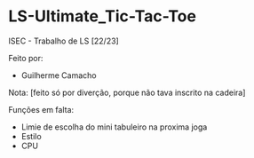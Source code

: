 # LS-Ultimate_Tic-Tac-Toe
ISEC - Trabalho de LS [22/23] 

Feito por:
- Guilherme Camacho

Nota: [feito só por diverção, porque não tava inscrito na cadeira]

Funções em falta:
- Limie de escolha do mini tabuleiro na proxima joga
- Estilo
- CPU
